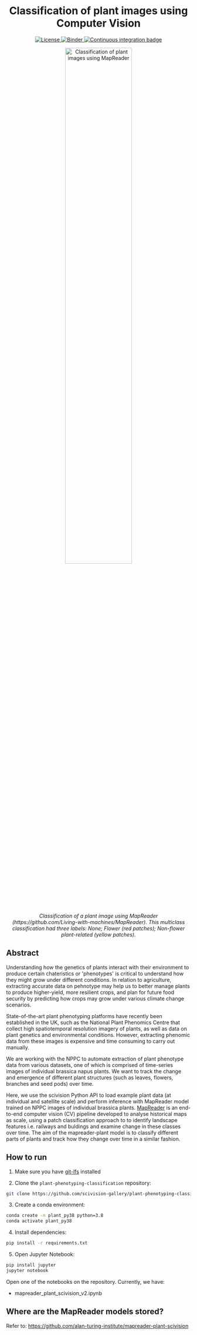 <div align="center">
    <h1>Classification of plant images using Computer Vision</h1>
</div>

<p align="center">
    <a href="https://github.com/scivision-gallery/plant-phenotyping-classification/blob/main/LICENSE">
        <img alt="License" src="https://img.shields.io/badge/License-MIT-yellow.svg">
    </a>
    <a href="https://mybinder.org/v2/gh/scivision-gallery/plant-phenotyping-classification/HEAD?labpath=mapreader_plant_scivision_v2.ipynb">
        <img alt="Binder" src="https://mybinder.org/badge_logo.svg">
    </a>
    <a href="https://github.com/scivision-gallery/plant-phenotyping-classification/workflows/Continuous%20integration/badge.svg">
        <img alt="Continuous integration badge" src="https://github.com/scivision-gallery/plant-phenotyping-classification/workflows/Continuous%20integration/badge.svg">
    </a>
    <br/>
</p>

<p align="center">
  <img src="https://user-images.githubusercontent.com/1899856/159468646-8bb13932-d593-4dc9-affe-927b023d9c55.png" 
        alt="Classification of plant images using MapReader" width="60%" align="center">
</p>

<p align="center">
    <em>
    Classification of a plant image using MapReader (https://github.com/Living-with-machines/MapReader). This multiclass classification had three labels: None; Flower (red patches); Non-flower plant-related (yellow patches).  
    </em>
</p>

## Abstract

Understanding how the genetics of plants interact with their environment to produce certain chateristics or 'phenotypes' is critical to understand how they might grow under different conditions. In relation to agriculture, extracting accurate data on pehnotype may help us to better manage plants to produce higher-yield, more resilient crops, and plan for future food security by predicting how crops may grow under various climate change scenarios.

State-of-the-art plant phenotyping platforms have recently been established in the UK, such as the National Plant Phenomics Centre that collect high spatiotemporal resolution imagery of plants, as well as data on plant genetics and environmental conditions. However, extracting phenomic data from these images is expensive and time consuming to carry out manually.

We are working with the NPPC to automate extraction of plant phenotype data from various datasets, one of which is comprised of time-series images of individual brassica napus plants. We want to track the change and emergence of different plant structures (such as leaves, flowers, branches and seed pods) over time.

Here, we use the scivision Python API to load example plant data (at individual and satellite scale) and perform inference with MapReader model trained on NPPC images of individual brassica plants. [MapReader](https://github.com/Living-with-machines/MapReader) is an end-to-end computer vision (CV) pipeline developed to analyse historical maps as scale, using a patch classification approach to to identify landscape features i.e. railways and buldings and examine change in these classes over time. The aim of the mapreader-plant model is to classify different parts of plants and track how they change over time in a similar fashion.

## How to run

1. Make sure you have [git-lfs](https://git-lfs.com/) installed

2. Clone the `plant-phenotyping-classification` repository:

```bash
git clone https://github.com/scivision-gallery/plant-phenotyping-classification.git
```

3. Create a conda environment:

```bash
conda create -n plant_py38 python=3.8
conda activate plant_py38
```

4. Install dependencies:

```bash
pip install -r requirements.txt
```

5. Open Jupyter Notebook:

```bash
pip install jupyter
jupyter notebook
```

Open one of the notebooks on the repository. Currently, we have:
- mapreader_plant_scivision_v2.ipynb

## Where are the MapReader models stored?

Refer to: https://github.com/alan-turing-institute/mapreader-plant-scivision
